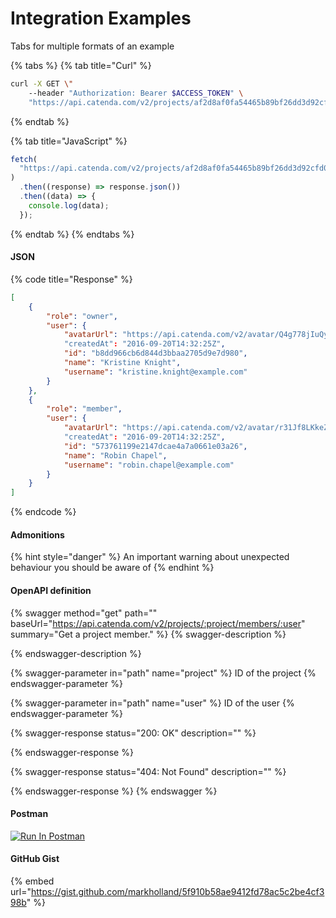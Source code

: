 # Integration Examples

Tabs for multiple formats of an example

{% tabs %}
{% tab title="Curl" %}
```bash
curl -X GET \"
    --header "Authorization: Bearer $ACCESS_TOKEN" \
    "https://api.catenda.com/v2/projects/af2d8af0fa54465b89bf26dd3d92cfd0/members"
```
{% endtab %}

{% tab title="JavaScript" %}
```javascript
fetch(
  "https://api.catenda.com/v2/projects/af2d8af0fa54465b89bf26dd3d92cfd0/members"
)
  .then((response) => response.json())
  .then((data) => {
    console.log(data);
  });
```
{% endtab %}
{% endtabs %}

#### JSON

{% code title="Response" %}
```json
[
    {
        "role": "owner",
        "user": {
            "avatarUrl": "https://api.catenda.com/v2/avatar/Q4g778jIuQy40X4jaqF7"
            "createdAt": "2016-09-20T14:32:25Z",
            "id": "b8dd966cb6d844d3bbaa2705d9e7d980",
            "name": "Kristine Knight",
            "username": "kristine.knight@example.com"
        }
    },
    {
        "role": "member",
        "user": {
            "avatarUrl": "https://api.catenda.com/v2/avatar/r31Jf8LKkeZ744Gsf"
            "createdAt": "2016-09-20T14:32:25Z",
            "id": "573761199e2147dcae4a7a0661e03a26",
            "name": "Robin Chapel",
            "username": "robin.chapel@example.com"
        }
    }
]
```
{% endcode %}

#### Admonitions

{% hint style="danger" %}
An important warning about unexpected behaviour you should be aware of
{% endhint %}

#### OpenAPI definition

{% swagger method="get" path="" baseUrl="https://api.catenda.com/v2/projects/:project/members/:user" summary="Get a project member." %}
{% swagger-description %}

{% endswagger-description %}

{% swagger-parameter in="path" name="project" %}
ID of the project
{% endswagger-parameter %}

{% swagger-parameter in="path" name="user" %}
ID of the user
{% endswagger-parameter %}

{% swagger-response status="200: OK" description="" %}

{% endswagger-response %}

{% swagger-response status="404: Not Found" description="" %}

{% endswagger-response %}
{% endswagger %}

#### Postman

[![Run In Postman](https://run.pstmn.io/button.svg)](https://god.gw.postman.com/run-collection/:collection\_id)

#### GitHub Gist

{% embed url="https://gist.github.com/markholland/5f910b58ae9412fd78ac5c2be4cf398b" %}
